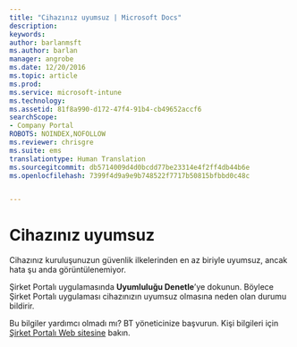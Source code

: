 ```yaml
---
title: "Cihazınız uyumsuz | Microsoft Docs"
description: 
keywords: 
author: barlanmsft
ms.author: barlan
manager: angrobe
ms.date: 12/20/2016
ms.topic: article
ms.prod: 
ms.service: microsoft-intune
ms.technology: 
ms.assetid: 81f8a990-d172-47f4-91b4-cb49652accf6
searchScope:
- Company Portal
ROBOTS: NOINDEX,NOFOLLOW
ms.reviewer: chrisgre
ms.suite: ems
translationtype: Human Translation
ms.sourcegitcommit: db5714009d4d0bcdd77be23314e4f2ff4db44b6e
ms.openlocfilehash: 7399f4d9a9e9b748522f7717b50815bfbbd0c48c


---
```


# <a name="your-device-is-noncompliant"></a>Cihazınız uyumsuz

Cihazınız kuruluşunuzun güvenlik ilkelerinden en az biriyle uyumsuz, ancak hata şu anda görüntülenemiyor.  

Şirket Portalı uygulamasında **Uyumluluğu Denetle**’ye dokunun. Böylece Şirket Portalı uygulaması cihazınızın uyumsuz olmasına neden olan durumu bildirir. 

Bu bilgiler yardımcı olmadı mı? BT yöneticinize başvurun. Kişi bilgileri için [Şirket Portalı Web sitesine](http://portal.manage.microsoft.com) bakın.



<!--HONumber=Dec16_HO3-->


